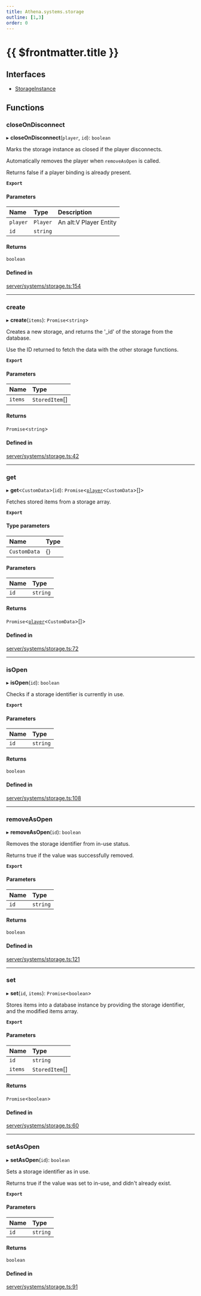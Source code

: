 ```yaml
---
title: Athena.systems.storage
outline: [1,3]
order: 0
---
```


# {{ $frontmatter.title }}


## Interfaces

- [StorageInstance](../interfaces/server_systems_storage_StorageInstance.md)

## Functions

### closeOnDisconnect

▸ **closeOnDisconnect**(`player`, `id`): `boolean`

Marks the storage instance as closed if the player disconnects.

Automatically removes the player when `removeAsOpen` is called.

Returns false if a player binding is already present.

**`Export`**

#### Parameters

| Name | Type | Description |
| :------ | :------ | :------ |
| `player` | `Player` | An alt:V Player Entity |
| `id` | `string` |  |

#### Returns

`boolean`

#### Defined in

[server/systems/storage.ts:154](https://github.com/Stuyk/altv-athena/blob/627294b/src/core/server/systems/storage.ts#L154)

___

### create

▸ **create**(`items`): `Promise`<`string`\>

Creates a new storage, and returns the '_id' of the storage from the database.

Use the ID returned to fetch the data with the other storage functions.

**`Export`**

#### Parameters

| Name | Type |
| :------ | :------ |
| `items` | `StoredItem`[] |

#### Returns

`Promise`<`string`\>

#### Defined in

[server/systems/storage.ts:42](https://github.com/Stuyk/altv-athena/blob/627294b/src/core/server/systems/storage.ts#L42)

___

### get

▸ **get**<`CustomData`\>(`id`): `Promise`<[`player`](server_config.md#player)<`CustomData`\>[]\>

Fetches stored items from a storage array.

**`Export`**

#### Type parameters

| Name | Type |
| :------ | :------ |
| `CustomData` | {} |

#### Parameters

| Name | Type |
| :------ | :------ |
| `id` | `string` |

#### Returns

`Promise`<[`player`](server_config.md#player)<`CustomData`\>[]\>

#### Defined in

[server/systems/storage.ts:72](https://github.com/Stuyk/altv-athena/blob/627294b/src/core/server/systems/storage.ts#L72)

___

### isOpen

▸ **isOpen**(`id`): `boolean`

Checks if a storage identifier is currently in use.

**`Export`**

#### Parameters

| Name | Type |
| :------ | :------ |
| `id` | `string` |

#### Returns

`boolean`

#### Defined in

[server/systems/storage.ts:108](https://github.com/Stuyk/altv-athena/blob/627294b/src/core/server/systems/storage.ts#L108)

___

### removeAsOpen

▸ **removeAsOpen**(`id`): `boolean`

Removes the storage identifier from in-use status.

Returns true if the value was successfully removed.

**`Export`**

#### Parameters

| Name | Type |
| :------ | :------ |
| `id` | `string` |

#### Returns

`boolean`

#### Defined in

[server/systems/storage.ts:121](https://github.com/Stuyk/altv-athena/blob/627294b/src/core/server/systems/storage.ts#L121)

___

### set

▸ **set**(`id`, `items`): `Promise`<`boolean`\>

Stores items into a database instance by providing the storage identifier, and the modified items array.

**`Export`**

#### Parameters

| Name | Type |
| :------ | :------ |
| `id` | `string` |
| `items` | `StoredItem`[] |

#### Returns

`Promise`<`boolean`\>

#### Defined in

[server/systems/storage.ts:60](https://github.com/Stuyk/altv-athena/blob/627294b/src/core/server/systems/storage.ts#L60)

___

### setAsOpen

▸ **setAsOpen**(`id`): `boolean`

Sets a storage identifier as in use.

Returns true if the value was set to in-use, and didn't already exist.

**`Export`**

#### Parameters

| Name | Type |
| :------ | :------ |
| `id` | `string` |

#### Returns

`boolean`

#### Defined in

[server/systems/storage.ts:91](https://github.com/Stuyk/altv-athena/blob/627294b/src/core/server/systems/storage.ts#L91)
